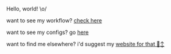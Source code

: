 Hello, world! \o/

want to see my workflow? [check here](https://github.com/AnAngryRaven/AnAngryRaven/workflow)

want to see my configs? go [here](https://github.com/AnAngryRaven/AnAngryRaven/.config)

want to find me elsewhere? i'd suggest my [website for that 🙂‍↕️](https:/raven.guhcat.com)
